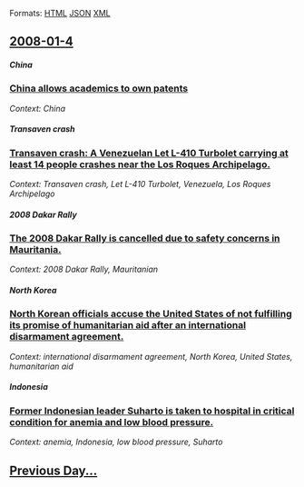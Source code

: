 
Formats: [HTML](2008/01/4/index.html)  [JSON](2008/01/4/index.json)  [XML](2008/01/4/index.xml)  

## [2008-01-4](/news/2008/01/4/index.md)

##### China
### [ China allows academics to own patents ](/news/2008/01/4/china-allows-academics-to-own-patents.md)
_Context: China_

##### Transaven crash
### [ Transaven crash: A Venezuelan Let L-410 Turbolet carrying at least 14 people crashes near the Los Roques Archipelago. ](/news/2008/01/4/transaven-crash-a-venezuelan-let-l-410-turbolet-carrying-at-least-14-people-crashes-near-the-los-roques-archipelago.md)
_Context: Transaven crash, Let L-410 Turbolet, Venezuela, Los Roques Archipelago_

##### 2008 Dakar Rally
### [ The 2008 Dakar Rally is cancelled due to safety concerns in Mauritania. ](/news/2008/01/4/the-2008-dakar-rally-is-cancelled-due-to-safety-concerns-in-mauritania.md)
_Context: 2008 Dakar Rally, Mauritanian_

##### North Korea
### [ North Korean officials accuse the United States of not fulfilling its promise of humanitarian aid after an international disarmament agreement. ](/news/2008/01/4/north-korean-officials-accuse-the-united-states-of-not-fulfilling-its-promise-of-humanitarian-aid-after-an-international-disarmament-agreem.md)
_Context: international disarmament agreement, North Korea, United States, humanitarian aid_

##### Indonesia
### [ Former Indonesian leader Suharto is taken to hospital in critical condition for anemia and low blood pressure. ](/news/2008/01/4/former-indonesian-leader-suharto-is-taken-to-hospital-in-critical-condition-for-anemia-and-low-blood-pressure.md)
_Context: anemia, Indonesia, low blood pressure, Suharto_

## [Previous Day...](/news/2008/01/3/index.md)

